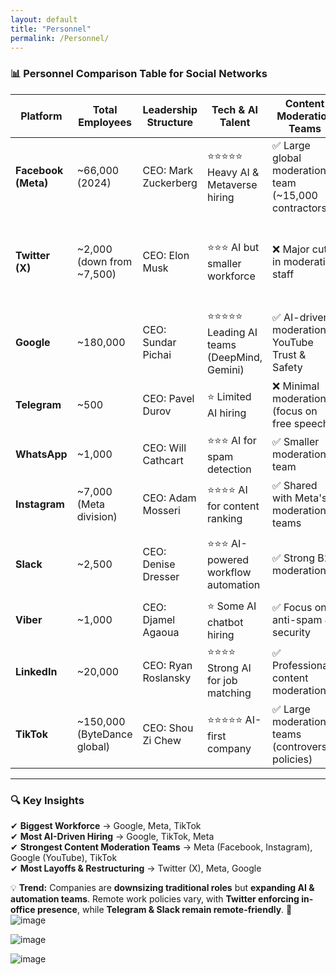 ```yaml
---
layout: default
title: "Personnel"
permalink: /Personnel/
---
```


### **📊 Personnel Comparison Table for Social Networks**  

| **Platform**   | **Total Employees** | **Leadership Structure** | **Tech & AI Talent** | **Content Moderation Teams** | **Remote Work Policy** | **Layoffs & Hiring Trends** |
|--------------|----------------|--------------------|------------------|----------------------|--------------------|--------------------|
| **Facebook (Meta)**  | ~66,000 (2024) | CEO: Mark Zuckerberg | ⭐⭐⭐⭐⭐ Heavy AI & Metaverse hiring | ✅ Large global moderation team (~15,000 contractors) | Hybrid (Remote & Office) | 🚨 Layoffs in 2023, restructuring towards AI |
| **Twitter (X)**  | ~2,000 (down from ~7,500) | CEO: Elon Musk | ⭐⭐⭐ AI but smaller workforce | ❌ Major cuts in moderation staff | **Office-first** (Musk ended remote work) | 🚨 Mass layoffs post-acquisition, AI & engineers prioritized |
| **Google**  | ~180,000 | CEO: Sundar Pichai | ⭐⭐⭐⭐⭐ Leading AI teams (DeepMind, Gemini) | ✅ AI-driven moderation, YouTube Trust & Safety | Hybrid (Remote-friendly) | ⚠️ Layoffs in cloud & hardware teams, AI-driven reorg |
| **Telegram**  | ~500 | CEO: Pavel Durov | ⭐ Limited AI hiring | ❌ Minimal moderation (focus on free speech) | Fully Remote | 🚀 Expanding but small team |
| **WhatsApp**  | ~1,000 | CEO: Will Cathcart | ⭐⭐⭐ AI for spam detection | ✅ Smaller moderation team | Hybrid (Meta policy) | Stable workforce |
| **Instagram**  | ~7,000 (Meta division) | CEO: Adam Mosseri | ⭐⭐⭐⭐ AI for content ranking | ✅ Shared with Meta's moderation teams | Hybrid | 🚨 Some layoffs within Meta’s org |
| **Slack**  | ~2,500 | CEO: Denise Dresser | ⭐⭐⭐ AI-powered workflow automation | ✅ Strong B2B moderation | Hybrid (Remote-first culture) | Some restructuring post-Salesforce acquisition |
| **Viber**  | ~1,000 | CEO: Djamel Agaoua | ⭐ Some AI chatbot hiring | ✅ Focus on anti-spam & security | Remote-first | Stable workforce |
| **LinkedIn**  | ~20,000 | CEO: Ryan Roslansky | ⭐⭐⭐⭐ Strong AI for job matching | ✅ Professional content moderation | Hybrid (Microsoft policy) | AI-driven workforce expansion |
| **TikTok**  | ~150,000 (ByteDance global) | CEO: Shou Zi Chew | ⭐⭐⭐⭐⭐ AI-first company | ✅ Large moderation teams (controversial policies) | Hybrid | 🚀 AI & content teams growing |

---

### **🔍 Key Insights**  

✔ **Biggest Workforce** → Google, Meta, TikTok  
✔ **Most AI-Driven Hiring** → Google, TikTok, Meta  
✔ **Strongest Content Moderation Teams** → Meta (Facebook, Instagram), Google (YouTube), TikTok  
✔ **Most Layoffs & Restructuring** → Twitter (X), Meta, Google  

💡 **Trend:** Companies are **downsizing traditional roles** but **expanding AI & automation teams**. Remote work policies vary, with **Twitter enforcing in-office presence**, while **Telegram & Slack remain remote-friendly**. 🚀  
![image](https://github.com/user-attachments/assets/9b5d11c5-cc6b-42eb-a664-f4d13e082c5b)

![image](https://github.com/user-attachments/assets/bc2f18b2-e6bd-4ac1-ae70-779c1c54c7e7)

![image](https://github.com/user-attachments/assets/6b15703d-2e47-4af1-9a85-f9244c94d179)


